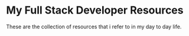 # My Full Stack Developer Resources

These are the collection of resources that i refer to in my day to day life.
